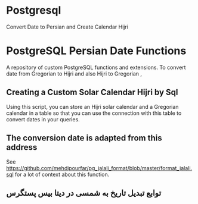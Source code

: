 # Postgresql
Convert Date to Persian and Create Calendar Hijri

# PostgreSQL Persian Date Functions
A repository of custom PostgreSQL functions and extensions. To convert date from Gregorian to Hijri and also Hijri  to Gregorian ,



## Creating a Custom Solar Calendar Hijri by Sql 

Using this script, you can store an Hijri solar calendar and a Gregorian calendar in a table so that you can use the connection with this table to convert dates in your queries.


## The conversion date is adapted from this address

See https://github.com/mehdipourfar/pg_jalali_format/blob/master/format_jalali.sql for
a lot of context about this function.




## توابع تبدیل تاریخ به شمسی در دیتا بیس پستگرس

